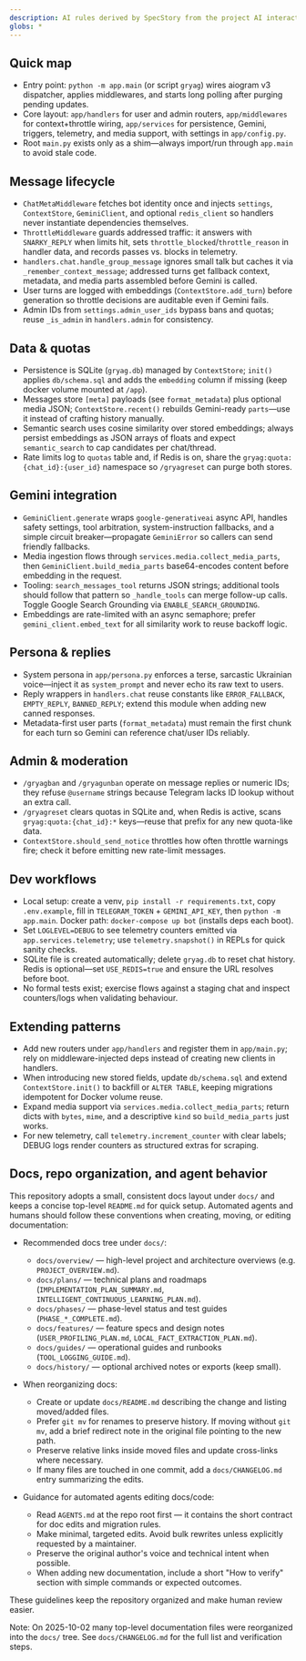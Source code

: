 ```yaml
---
description: AI rules derived by SpecStory from the project AI interaction history
globs: *
---
```


## Quick map

- Entry point: `python -m app.main` (or script `gryag`) wires aiogram v3 dispatcher, applies middlewares, and starts long polling after purging pending updates.
- Core layout: `app/handlers` for user and admin routers, `app/middlewares` for context+throttle wiring, `app/services` for persistence, Gemini, triggers, telemetry, and media support, with settings in `app/config.py`.
- Root `main.py` exists only as a shim—always import/run through `app.main` to avoid stale code.

## Message lifecycle

- `ChatMetaMiddleware` fetches bot identity once and injects `settings`, `ContextStore`, `GeminiClient`, and optional `redis_client` so handlers never instantiate dependencies themselves.
- `ThrottleMiddleware` guards addressed traffic: it answers with `SNARKY_REPLY` when limits hit, sets `throttle_blocked`/`throttle_reason` in handler data, and records passes vs. blocks in telemetry.
- `handlers.chat.handle_group_message` ignores small talk but caches it via `_remember_context_message`; addressed turns get fallback context, metadata, and media parts assembled before Gemini is called.
- User turns are logged with embeddings (`ContextStore.add_turn`) before generation so throttle decisions are auditable even if Gemini fails.
- Admin IDs from `settings.admin_user_ids` bypass bans and quotas; reuse `_is_admin` in `handlers.admin` for consistency.

## Data & quotas

- Persistence is SQLite (`gryag.db`) managed by `ContextStore`; `init()` applies `db/schema.sql` and adds the `embedding` column if missing (keep docker volume mounted at `/app`).
- Messages store `[meta]` payloads (see `format_metadata`) plus optional media JSON; `ContextStore.recent()` rebuilds Gemini-ready `parts`—use it instead of crafting history manually.
- Semantic search uses cosine similarity over stored embeddings; always persist embeddings as JSON arrays of floats and expect `semantic_search` to cap candidates per chat/thread.
- Rate limits log to `quotas` table and, if Redis is on, share the `gryag:quota:{chat_id}:{user_id}` namespace so `/gryagreset` can purge both stores.

## Gemini integration

- `GeminiClient.generate` wraps `google-generativeai` async API, handles safety settings, tool arbitration, system-instruction fallbacks, and a simple circuit breaker—propagate `GeminiError` so callers can send friendly fallbacks.
- Media ingestion flows through `services.media.collect_media_parts`, then `GeminiClient.build_media_parts` base64-encodes content before embedding in the request.
- Tooling: `search_messages_tool` returns JSON strings; additional tools should follow that pattern so `_handle_tools` can merge follow-up calls. Toggle Google Search Grounding via `ENABLE_SEARCH_GROUNDING`.
- Embeddings are rate-limited with an async semaphore; prefer `gemini_client.embed_text` for all similarity work to reuse backoff logic.

## Persona & replies

- System persona in `app/persona.py` enforces a terse, sarcastic Ukrainian voice—inject it as `system_prompt` and never echo its raw text to users.
- Reply wrappers in `handlers.chat` reuse constants like `ERROR_FALLBACK`, `EMPTY_REPLY`, `BANNED_REPLY`; extend this module when adding new canned responses.
- Metadata-first user parts (`format_metadata`) must remain the first chunk for each turn so Gemini can reference chat/user IDs reliably.

## Admin & moderation

- `/gryagban` and `/gryagunban` operate on message replies or numeric IDs; they refuse `@username` strings because Telegram lacks ID lookup without an extra call.
- `/gryagreset` clears quotas in SQLite and, when Redis is active, scans `gryag:quota:{chat_id}:*` keys—reuse that prefix for any new quota-like data.
- `ContextStore.should_send_notice` throttles how often throttle warnings fire; check it before emitting new rate-limit messages.

## Dev workflows

- Local setup: create a venv, `pip install -r requirements.txt`, copy `.env.example`, fill in `TELEGRAM_TOKEN` + `GEMINI_API_KEY`, then `python -m app.main`. Docker path: `docker-compose up bot` (installs deps each boot).
- Set `LOGLEVEL=DEBUG` to see telemetry counters emitted via `app.services.telemetry`; use `telemetry.snapshot()` in REPLs for quick sanity checks.
- SQLite file is created automatically; delete `gryag.db` to reset chat history. Redis is optional—set `USE_REDIS=true` and ensure the URL resolves before boot.
- No formal tests exist; exercise flows against a staging chat and inspect counters/logs when validating behaviour.

## Extending patterns

- Add new routers under `app/handlers` and register them in `app/main.py`; rely on middleware-injected deps instead of creating new clients in handlers.
- When introducing new stored fields, update `db/schema.sql` and extend `ContextStore.init()` to backfill or `ALTER TABLE`, keeping migrations idempotent for Docker volume reuse.
- Expand media support via `services.media.collect_media_parts`; return dicts with `bytes`, `mime`, and a descriptive `kind` so `build_media_parts` just works.
- For new telemetry, call `telemetry.increment_counter` with clear labels; DEBUG logs render counters as structured extras for scraping.

## Docs, repo organization, and agent behavior

This repository adopts a small, consistent docs layout under `docs/` and keeps a concise top-level `README.md` for quick setup. Automated agents and humans should follow these conventions when creating, moving, or editing documentation:

- Recommended docs tree under `docs/`:

  - `docs/overview/` — high-level project and architecture overviews (e.g. `PROJECT_OVERVIEW.md`).
  - `docs/plans/` — technical plans and roadmaps (`IMPLEMENTATION_PLAN_SUMMARY.md`, `INTELLIGENT_CONTINUOUS_LEARNING_PLAN.md`).
  - `docs/phases/` — phase-level status and test guides (`PHASE_*_COMPLETE.md`).
  - `docs/features/` — feature specs and design notes (`USER_PROFILING_PLAN.md`, `LOCAL_FACT_EXTRACTION_PLAN.md`).
  - `docs/guides/` — operational guides and runbooks (`TOOL_LOGGING_GUIDE.md`).
  - `docs/history/` — optional archived notes or exports (keep small).

- When reorganizing docs:

  - Create or update `docs/README.md` describing the change and listing moved/added files.
  - Prefer `git mv` for renames to preserve history. If moving without `git mv`, add a brief redirect note in the original file pointing to the new path.
  - Preserve relative links inside moved files and update cross-links where necessary.
  - If many files are touched in one commit, add a `docs/CHANGELOG.md` entry summarizing the edits.

- Guidance for automated agents editing docs/code:
  - Read `AGENTS.md` at the repo root first — it contains the short contract for doc edits and migration rules.
  - Make minimal, targeted edits. Avoid bulk rewrites unless explicitly requested by a maintainer.
  - Preserve the original author's voice and technical intent when possible.
  - When adding new documentation, include a short "How to verify" section with simple commands or expected outcomes.

These guidelines keep the repository organized and make human review easier.

Note: On 2025-10-02 many top-level documentation files were reorganized into the `docs/` tree. See `docs/CHANGELOG.md` for the full list and verification steps.
